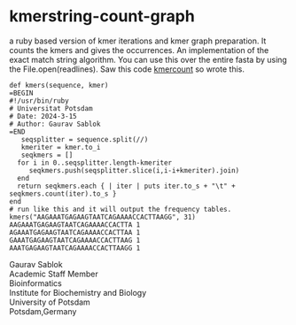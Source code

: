# kmerstring-count-graph
a ruby based version of kmer iterations and kmer graph preparation. It counts the kmers and gives the occurrences. An implementation of the exact match string algorithm. You can use this over the entire fasta by using the File.open(readlines). Saw this code [kmercount](https://github.com/uio-bmi/kmercount) so wrote this.
```
def kmers(sequence, kmer)
=BEGIN
#!/usr/bin/ruby
# Universitat Potsdam
# Date: 2024-3-15
# Author: Gaurav Sablok
=END 
   seqsplitter = sequence.split(//)
   kmeriter = kmer.to_i
   seqkmers = []
  for i in 0..seqsplitter.length-kmeriter
     seqkmers.push(seqsplitter.slice(i,i-i+kmeriter).join)
  end
  return seqkmers.each { | iter | puts iter.to_s + "\t" + seqkmers.count(iter).to_s }
end
# run like this and it will output the frequency tables.
kmers("AAGAAATGAGAAGTAATCAGAAAACCACTTAAGG", 31)
AAGAAATGAGAAGTAATCAGAAAACCACTTA 1
AGAAATGAGAAGTAATCAGAAAACCACTTAA 1
GAAATGAGAAGTAATCAGAAAACCACTTAAG 1
AAATGAGAAGTAATCAGAAAACCACTTAAGG 1
```
Gaurav Sablok \
Academic Staff Member \
Bioinformatics \
Institute for Biochemistry and Biology \
University of Potsdam \
Potsdam,Germany
